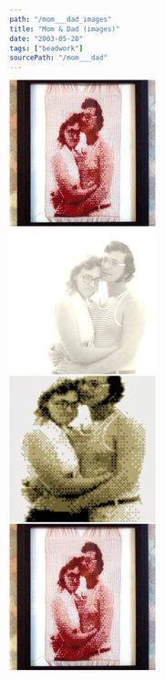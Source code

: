 ```yaml
---
path: "/mom___dad_images"
title: "Mom & Dad (images)"
date: "2003-05-28"
tags: ["beadwork"]
sourcePath: "/mom___dad"
---
```


 ![mom_n_dad_framed.jpeg_hexagon.jpeg](mom_n_dad_framed.jpeg_hexagon.jpeg) ![original.jpg_hexagon.jpeg](original.jpg_hexagon.jpeg) ![mom_n_dad_rotated.gif_hexagon.png](mom_n_dad_rotated.gif_hexagon.png) ![mom_n_dad_framed.jpg_hexagon.jpeg](mom_n_dad_framed.jpg_hexagon.jpeg)